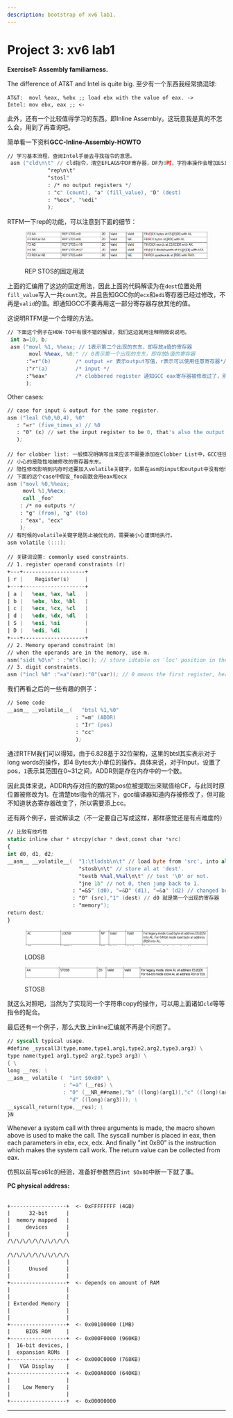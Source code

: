 ```yaml
---
description: bootstrap of xv6 lab1.
---
```


# Project 3: xv6 lab1

**Exercise1: Assembly familiarness.**

The difference of AT\&T and Intel is quite big. 至少有一个东西我经常搞混球:

```
AT&T:  movl %eax, %ebx ;; load ebx with the value of eax. ->
Intel: mov ebx, eax ;; <-
```

此外，还有一个比较值得学习的东西。即Inline Assembly。这玩意我是真的不怎么会，用到了再查询吧。

简单看一下资料**GCC-Inline-Assembly-HOWTO**

```nasm
// 学习基本流程，查阅Intel手册去寻找指令的意思。
 asm ("cld\n\t" // cld指令，清空EFLAGS中DF寄存器，DF为0时，字符串操作会增加ESI或EDI的值
             "rep\n\t"
             "stosl"
             : /* no output registers */
             : "c" (count), "a" (fill_value), "D" (dest)
             : "%ecx", "%edi" 
             );
```

RTFM一下rep的功能，可以注意到下面的细节：

<figure><img src="../.gitbook/assets/Screenshot 2023-03-11 192842.png" alt=""><figcaption><p>REP STOS的固定用法</p></figcaption></figure>

上面的汇编用了这边的固定用法，因此上面的代码解读为在`dest`位置处用`fill_value`写入一共`count`次。并且告知GCC你的`ecx`和`edi`寄存器已经过修改，不再是`valid`的值。即通知GCC不要再用这一部分寄存器存放其他的值。

这说明RTFM是一个合理的方法。

```nasm
// 下面这个例子在HOW-TO中有很不错的解读，我们这边就用注释稍微说说吧。
 int a=10, b;
 asm ("movl %1, %%eax; // 1表示第二个出现的东东，即存放a值的寄存器
       movl %%eax, %0;" // 0表示第一个出现的东东，即存放b值的寄存器
      :"=r"(b)        /* output =r 表示output写值，r表示可以使用任意寄存器*/
      :"r"(a)         /* input */
      :"%eax"         /* clobbered register 通知GCC eax寄存器被修改过了，别塞其他的东西给他*/
      );    
```

Other cases:

```nasm
// case for input & output for the same register.
asm ("leal (%0,%0,4), %0"
   : "=r" (five_times_x) // %0
   : "0" (x) // set the input register to be 0, that's also the output register.
   );
   
// for clobber list: 一般情况明确写出来应该不需要添加在Clobber List中，GCC往往知道，主要
// 小心的是隐性地被修改的寄存器东东。
// 隐性修改影响到内存时还要加入volatile关键字，如果在asm的input和output中没有他们的话。
// 下面的这个case中假设_foo函数会用eax和ecx 
asm ("movl %0,%%eax;
     movl %1,%%ecx;
     call _foo"
    : /* no outputs */
    : "g" (from), "g" (to)
    : "eax", "ecx"
    );
// 有时候的volatile关键字是防止被优化的，需要被小心谨慎地执行。
asm volatile (:::);

// 关键词设置: commonly used constraints.
// 1. register operand constraints (r)
+---+--------------------+
| r |    Register(s)     |
+---+--------------------+
| a |   %eax, %ax, %al   |
| b |   %ebx, %bx, %bl   |
| c |   %ecx, %cx, %cl   |
| d |   %edx, %dx, %dl   |
| S |   %esi, %si        |
| D |   %edi, %di        |
+---+--------------------+
// 2. Memory operand constraint (m)
// when the operands are in the memory, use m.
asm("sidt %0\n" : :"m"(loc)); // store idtable on 'loc' position in the memory.
// 3. digit constraints.
asm ("incl %0" :"=a"(var):"0"(var)); // 0 means the first register, here is eax.

```

我们再看之后的一些有趣的例子：

```nasm
// Some code
__asm__ __volatile__(   "btsl %1,%0"
                      : "=m" (ADDR)
                      : "Ir" (pos)
                      : "cc"
                      );
```

通过RTFM我们可以得知，由于6.828基于32位架构，这里的btsl其实表示对于long words的操作，即4 Bytes大小单位的操作。具体来说，对于Input，设置了pos，`I`表示其范围在0\~31之间，ADDR则是存在内存中的一个数。

因此具体来说，ADDR内存对应的数的第pos位被提取出来赋值给CF，与此同时原位置被修改为1。在清楚btsl指令的情况下，gcc编译器知道内存被修改了，但可能不知道状态寄存器改变了，所以需要添上cc。

还有两个例子，尝试解读之（不一定要自己写成这样，那样感觉还是有点难度的）

```nasm
// 比较有技巧性
static inline char * strcpy(char * dest,const char *src)
{
int d0, d1, d2;
__asm__ __volatile__(  "1:\tlodsb\n\t" // load byte from 'src', into al.
                       "stosb\n\t" // store al at 'dest'.
                       "testb %%al,%%al\n\t" // test '\0' or not.
                       "jne 1b" // not 0, then jump back to 1.
                     : "=&S" (d0), "=&D" (d1), "=&a" (d2) // changed before finishing these lines.
                     : "0" (src),"1" (dest) // d0 就是第一个出现的寄存器
                     : "memory");
return dest;
}
```



<figure><img src="../.gitbook/assets/Screenshot 2023-03-12 212420.png" alt=""><figcaption><p>LODSB</p></figcaption></figure>

<figure><img src="../.gitbook/assets/Screenshot 2023-03-12 213003.png" alt=""><figcaption><p>STOSB</p></figcaption></figure>

就这么对照吧，当然为了实现同一个字符串copy的操作，可以用上面诸如`cld`等等指令的配合。

最后还有一个例子，那么大致上inline汇编就不再是个问题了。

```nasm
// syscall typical usage.
#define _syscall3(type,name,type1,arg1,type2,arg2,type3,arg3) \
type name(type1 arg1,type2 arg2,type3 arg3) \
{ \
long __res; \
__asm__ volatile (  "int $0x80" \
                  : "=a" (__res) \
                  : "0" (__NR_##name),"b" ((long)(arg1)),"c" ((long)(arg2)), \
                    "d" ((long)(arg3))); \
__syscall_return(type,__res); \
}N
```

Whenever a system call with three arguments is made, the macro shown above is used to make the call. The syscall number is placed in eax, then each parameters in ebx, ecx, edx. And finally "int 0x80" is the instruction which makes the system call work. The return value can be collected from eax.

仿照以前写cs61c的经验，准备好参数然后`int $0x80`中断一下就了事。



**PC physical address:**

```

+------------------+  <- 0xFFFFFFFF (4GB)
|      32-bit      |
|  memory mapped   |
|     devices      |
|                  |
/\/\/\/\/\/\/\/\/\/\

/\/\/\/\/\/\/\/\/\/\
|                  |
|      Unused      |
|                  |
+------------------+  <- depends on amount of RAM
|                  |
|                  |
| Extended Memory  |
|                  |
|                  |
+------------------+  <- 0x00100000 (1MB)
|     BIOS ROM     |
+------------------+  <- 0x000F0000 (960KB)
|  16-bit devices, |
|  expansion ROMs  |
+------------------+  <- 0x000C0000 (768KB)
|   VGA Display    |
+------------------+  <- 0x000A0000 (640KB)
|                  |
|    Low Memory    |
|                  |
+------------------+  <- 0x00000000
```

****
